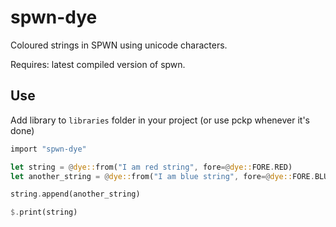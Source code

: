 # spwn-dye
Coloured strings in SPWN using unicode characters.

Requires: latest compiled version of spwn.

## Use
Add library to `libraries` folder in your project (or use pckp whenever it's done)

```rs
import "spwn-dye"

let string = @dye::from("I am red string", fore=@dye::FORE.RED)
let another_string = @dye::from("I am blue string", fore=@dye::FORE.BLUE)

string.append(another_string)

$.print(string)
```

